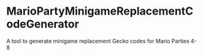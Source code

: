 # MarioPartyMinigameReplacementCodeGenerator
A tool to generate minigame replacement Gecko codes for Mario Parties 4-8
